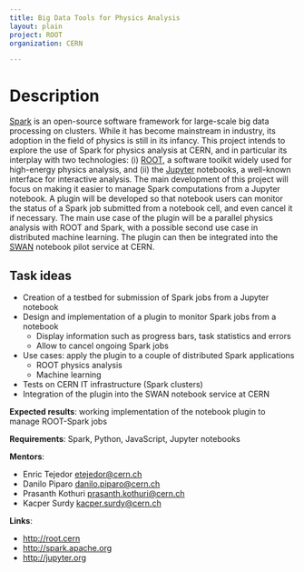 ```yaml
---
title: Big Data Tools for Physics Analysis
layout: plain
project: ROOT
organization: CERN

---
```


# Description

[Spark](http://spark.apache.org)  is an open-source software framework for large-scale big data processing on clusters. While it has become mainstream in industry, its adoption in the field of physics is still in its infancy. This project intends to explore the use of Spark for physics analysis at CERN, and in particular its interplay with two technologies: (i) [ROOT](http://root.cern.ch), a software toolkit widely used for high-energy physics analysis, and (ii) the [Jupyter](http://jupyter.org) notebooks, a well-known interface for interactive analysis.
The main development of this project will focus on making it easier to manage Spark computations from a Jupyter notebook. A plugin will be developed so that notebook users can monitor the status of a Spark job submitted from a notebook cell, and even cancel it if necessary. The main use case of the plugin will be a parallel physics analysis with ROOT and Spark, with a possible second use case in distributed machine learning. The plugin can then be integrated into the [SWAN](http://swan.web.cern.ch/) notebook pilot service at CERN.

## Task ideas
 * Creation of a testbed for submission of Spark jobs from a Jupyter notebook
 * Design and implementation of a plugin to monitor Spark jobs from a notebook
   * Display information such as progress bars, task statistics and errors
   * Allow to cancel ongoing Spark jobs
 * Use cases: apply the plugin to a couple of distributed Spark applications
   * ROOT physics analysis
   * Machine learning
 * Tests on CERN IT infrastructure (Spark clusters)
 * Integration of the plugin into the SWAN notebook service at CERN

**Expected results**: working implementation of the notebook plugin to manage ROOT-Spark jobs

**Requirements**: Spark, Python, JavaScript, Jupyter notebooks

**Mentors**: 

  * Enric Tejedor etejedor@cern.ch
  * Danilo Piparo danilo.piparo@cern.ch
  * Prasanth Kothuri prasanth.kothuri@cern.ch
  * Kacper Surdy kacper.surdy@cern.ch

**Links**:

  * http://root.cern 
  * http://spark.apache.org 
  * http://jupyter.org
